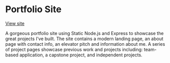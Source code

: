# Portfolio Site

[View site](https://ka-node-portfolio.herokuapp.com/)

A gorgeous portfolio site using Static Node.js and Express to showcase the great projects I've built. The site contains a modern landing page, an about page with contact info, an elevator pitch and information about me. A series of project pages showcase previous work and projects including: team-based application, a capstone project, and independent projects.
